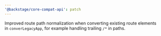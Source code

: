 ```yaml
---
'@backstage/core-compat-api': patch
---
```


Improved route path normalization when converting existing route elements in `converLegacyApp`, for example handling trailing `/*` in paths.
